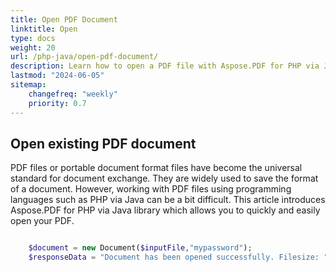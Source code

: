 ```yaml
---
title: Open PDF Document
linktitle: Open
type: docs
weight: 20
url: /php-java/open-pdf-document/
description: Learn how to open a PDF file with Aspose.PDF for PHP via Java.
lastmod: "2024-06-05"
sitemap:
    changefreq: "weekly"
    priority: 0.7
---
```


## Open existing PDF document

PDF files or portable document format files have become the universal standard for document exchange. They are widely used to save the format of a document. However, working with PDF files using programming languages such as PHP via Java can be a bit difficult. This article introduces Aspose.PDF for PHP via Java library which allows you to quickly and easily open your PDF.

```php

    $document = new Document($inputFile,"mypassword");
    $responseData = "Document has been opened successfully. Filesize: " . filesize($inputFile);
```


